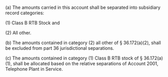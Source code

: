 (a) The amounts carried in this account shall be separated into subsidiary record categories:

(1) Class B RTB Stock and

(2) All other.

(b) The amounts contained in category (2) all other of § 36.172(a)(2), shall be excluded from part 36 jurisdictional separations.

(c) The amounts contained in category (1) Class B RTB stock of § 36.172(a)(1), shall be allocated based on the relative separations of Account 2001, Telephone Plant in Service.

